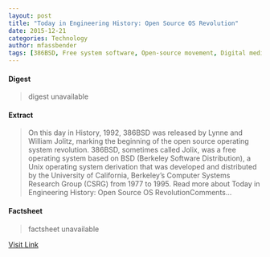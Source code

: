 ```yaml
---
layout: post
title: "Today in Engineering History: Open Source OS Revolution"
date: 2015-12-21
categories: Technology
author: mfassbender
tags: [386BSD, Free system software, Open-source movement, Digital media, Computer engineering, Free software, Computer architecture, Computers, Berkeley Software Distribution, System software, University of California Berkeley, Operating system families, Unix variants, Computing, Unix, Software, Free content, Berkeley California]
---
```



#### Digest
>digest unavailable

#### Extract
>On this day in History, 1992, 386BSD was released by Lynne and William Jolitz, marking the beginning of the open source operating system revolution. 386BSD, sometimes called Jolix, was a free operating system based on BSD (Berkeley Software Distribution), a Unix operating system derivation that was developed and distributed by the University of California, Berkeley’s Computer Systems Research Group (CSRG) from 1977 to 1995. Read more about Today in Engineering History: Open Source OS RevolutionComments...

#### Factsheet
>factsheet unavailable

[Visit Link](http://www.pddnet.com/blogs/2015/07/today-engineering-history-open-source-os-revolution)


